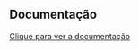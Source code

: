 
## Documentação

[Clique para ver a documentação](https://documenter.getpostman.com/view/24393181/2s9YR56v5H)


